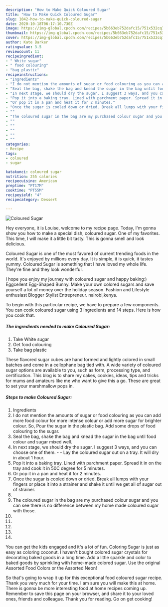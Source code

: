 ```yaml
---
description: "How to Make Quick Coloured Sugar"
title: "How to Make Quick Coloured Sugar"
slug: 1042-how-to-make-quick-coloured-sugar
date: 2020-10-18T06:17:10.730Z
image: https://img-global.cpcdn.com/recipes/5b663eb752dafc15/751x532cq70/coloured-sugar-recipe-main-photo.jpg
thumbnail: https://img-global.cpcdn.com/recipes/5b663eb752dafc15/751x532cq70/coloured-sugar-recipe-main-photo.jpg
cover: https://img-global.cpcdn.com/recipes/5b663eb752dafc15/751x532cq70/coloured-sugar-recipe-main-photo.jpg
author: Kate Barker
ratingvalue: 3.5
reviewcount: 11
recipeingredient:
- " White sugar"
- " food colouring"
- "bag plastic"
recipeinstructions:
- "Ingredients"
- "I do not mention the amounts of sugar or food colouring as you can add more food colour for more intense colour or add more sugar for brighter colour. So, Pour the sugar in the plastic bag. Add some drops of food colouring to the sugar."
- "Seal the bag, shake the bag and knead the sugar in the bag until food colour and sugar mixed well."
- "In next stage, we should dry the sugar. I suggest 3 ways, and you can choose one of them. - Lay the coloured sugar out on a tray. It will dry in about 1 hour."
- "Pop it into a baking tray. Lined with parchment paper. Spread it in on the tray and cook it in 50C degree for 5 minutes."
- "Or pop it in a pan and heat it for 2 minutes."
- "Once the sugar is cooled down or dried. Break all lumps with your fingers or place it into a strainer and shake it until we get all of sugar out of strainer."
- ""
- "The coloured sugar in the bag are my purchased colour sugar and you can see there is no difference between my home made coloured sugar with those."
- ""
- ""
- ""
- ""
- ""
categories:
- Recipe
tags:
- coloured
- sugar

katakunci: coloured sugar 
nutrition: 255 calories
recipecuisine: American
preptime: "PT17M"
cooktime: "PT55M"
recipeyield: "4"
recipecategory: Dessert

---
```



![Coloured Sugar](https://img-global.cpcdn.com/recipes/5b663eb752dafc15/751x532cq70/coloured-sugar-recipe-main-photo.jpg)

Hey everyone, it is Louise, welcome to my recipe page. Today, I'm gonna show you how to make a special dish, coloured sugar. One of my favorites. This time, I will make it a little bit tasty. This is gonna smell and look delicious.

Coloured Sugar is one of the most favored of current trending foods in the world. It's enjoyed by millions every day. It is simple, it is quick, it tastes yummy. Coloured Sugar is something that I have loved my whole life. They're fine and they look wonderful.

I hope you enjoy my journey with coloured sugar and happy baking:) Eggcellent Egg-Shaped Bunny. Make your own colored sugars and save yourself a lot of money over the holiday season. Fashion and Lifestyle enthusiast Blogger Stylist Entrepreneur. nairobi,kenya.


To begin with this particular recipe, we have to prepare a few components. You can cook coloured sugar using 3 ingredients and 14 steps. Here is how you cook that.

<!--inarticleads1-->

##### The ingredients needed to make Coloured Sugar:

1. Take  White sugar
1. Get  food colouring
1. Take bag plastic


These flavored sugar cubes are hand formed and lightly colored in small batches and come in a cellophane bag tied with. A wide variety of coloured sugar options are available to you, such as form, processing type, and certification. This blog is to share my cakes, cookies, ideas, tips and tricks for mums and amateurs like me who want to give this a go. These are great to set your marshmallow pops in. 

<!--inarticleads2-->

##### Steps to make Coloured Sugar:

1. Ingredients
1. I do not mention the amounts of sugar or food colouring as you can add more food colour for more intense colour or add more sugar for brighter colour. So, Pour the sugar in the plastic bag. Add some drops of food colouring to the sugar.
1. Seal the bag, shake the bag and knead the sugar in the bag until food colour and sugar mixed well.
1. In next stage, we should dry the sugar. I suggest 3 ways, and you can choose one of them. - - Lay the coloured sugar out on a tray. It will dry in about 1 hour.
1. Pop it into a baking tray. Lined with parchment paper. Spread it in on the tray and cook it in 50C degree for 5 minutes.
1. Or pop it in a pan and heat it for 2 minutes.
1. Once the sugar is cooled down or dried. Break all lumps with your fingers or place it into a strainer and shake it until we get all of sugar out of strainer.
1. 
1. The coloured sugar in the bag are my purchased colour sugar and you can see there is no difference between my home made coloured sugar with those.
1. 
1. 
1. 
1. 
1. 


You can get the kids engaged and it&#39;s a lot of fun. Coloring Sugar is just as easy as coloring coconut. I haven&#39;t bought colored sugar crystals for decorating baked goods in a long time. Add a little sparkle and color to baked goods by sprinkling with home-made colored sugar. Use the original Assorted Food Colors or the Assorted Neon! 

So that's going to wrap it up for this exceptional food coloured sugar recipe. Thank you very much for your time. I am sure you will make this at home. There is gonna be more interesting food at home recipes coming up. Remember to save this page on your browser, and share it to your loved ones, friends and colleague. Thank you for reading. Go on get cooking!
